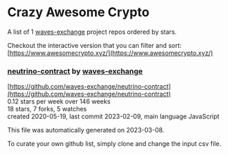 # Crazy Awesome Crypto
A list of 1 [waves-exchange](https://github.com/waves-exchange) project repos ordered by stars.  

Checkout the interactive version that you can filter and sort: 
[https://www.awesomecrypto.xyz/](https://www.awesomecrypto.xyz/)  


### [neutrino-contract](https://github.com/waves-exchange/neutrino-contract) by [waves-exchange](https://github.com/waves-exchange)  
  
[https://github.com/waves-exchange/neutrino-contract](https://github.com/waves-exchange/neutrino-contract)  
0.12 stars per week over 146 weeks  
18 stars, 7 forks, 5 watches  
created 2020-05-19, last commit 2023-02-09, main language JavaScript  


This file was automatically generated on 2023-03-08.  

To curate your own github list, simply clone and change the input csv file.  
